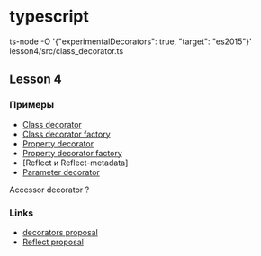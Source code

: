 # typescript

ts-node -O '{"experimentalDecorators": true, "target": "es2015"}' lesson4/src/class_decorator.ts

## Lesson 4

### Примеры
 - [Class decorator](./examples/class_decorator.ts)  
 - [Class decorator factory](./examples/class_decorator_factory.ts)  
 - [Property decorator](./examples/property_decorator.ts)  
 - [Property decorator factory](./examples/class_decorator_factory.ts)  
 - [Reflect и Reflect-metadata]
 - [Parameter decorator](./examples/parameter_decorator.ts)  

Accessor decorator ?

### Links
 - [decorators proposal](https://github.com/tc39/proposal-decorators)  
 - [Reflect proposal](https://rbuckton.github.io/reflect-metadata)  
